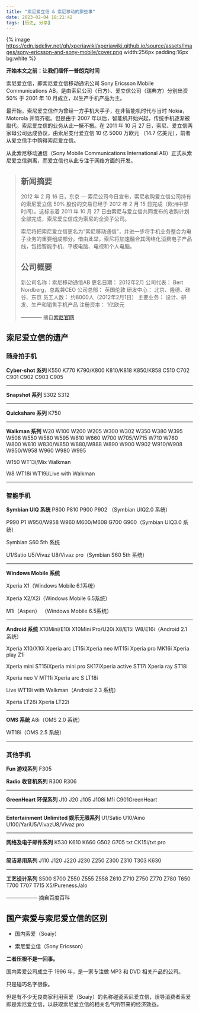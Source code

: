 ```yaml
---
title: "索尼爱立信 & 索尼移动的那些事"
date: 2023-02-04 18:21:42
tags: [历史, 分享]
---
```


{% image https://cdn.jsdelivr.net/gh/xperiawiki/xperiawiki.github.io/source/assets/images/sony-ericsson-and-sony-mobile/cover.png width:256px padding:16px bg:white %}

**开始本文之前：让我们缅怀一普朗克时间**

索尼爱立信，即索尼爱立信移动通讯公司 Sony Ericsson Mobile Communications AB，是由索尼公司（日方）、爱立信公司（瑞典方）分别出资 50% 于 2001 年 10 月成立，以生产手机产品为主。

最开始，索尼爱立信作为曾经一方手机大手子，在非智能机时代与当时 Nokia，Motorola 并驾齐驱。但是由于 2007 年以后，智能机开始兴起，传统手机逐渐被取代。索尼爱立信的业务从此一撅不振。在 2011 年 10 月 27 日，索尼、爱立信两家母公司达成协议，由索尼支付爱立信 10 亿 5000 万欧元 （14.7 亿美元），前者从爱立信手中购得索尼爱立信。

从此索尼移动通信（Sony Mobile Communications International AB）正式从索尼爱立信剥离，而爱立信也从此专注于网络方面的开发。

> ## 新闻摘要
> 
> 2012 年 2 月 16 日，东京 — 索尼公司今日宣布，索尼收购爱立信公司持有的索尼爱立信 50% 股份的交易已经于 2012 年 2 月 15 日完成（欧洲中部时间）。这标志着 2011 年 10 月 27 日由索尼与爱立信共同发布的收购计划全部完成，索尼爱立信成为索尼的全资子公司。
> 
> 索尼将把索尼爱立信更名为“索尼移动通信”，并进一步将手机业务整合为电子业务的重要组成部分。借由此举，索尼将加速融合其网络化消费电子产品线，包括智能手机、平板电脑、电视和个人电脑。
> 
> ## 公司概要
> 
> 新公司名称：索尼移动通信AB
> 更名日期：  2012年2月
> 公司代表：  Bert Nordberg，总裁兼CEO
> 公司总部：  英国伦敦
> 研发中心：  北京、隆德、硅谷、东京
> 员工人数：  约8000人（2012年2月1日）
> 主要业务：  设计、研发、生产和销售手机产品
> 注册资本：  1亿欧元
> 
> 
> ———— 摘自[索尼官网](https://www.sony.com.cn/newscenter/corporate/27.htm)

## 索尼爱立信的遗产

### 随身拍手机

**Cyber-shot 系列**
K550 K770 K790/K800 K810/K818 K850/K858 C510 C702 C901 C902 C903 C905

---

**Snapshot 系列**
S302 S312

---

**Quickshare 系列**
K750

---

**Walkman 系列**
W20 W100 W200 W205 W300 W302 W350 W380 W395 W508 W550 W580 W595 W610 W660 W700 W705/W715 W710 W760 W800 W810 W830/W850 W880/W888 W890 W900 W902 W910/W908 W950/W958 W960 W980 W995

W150 WT13i/Mix Walkman

W8 WT18i WT19i/Live with Walkman

---

### 智能手机

**Symbian UIQ 系统**
P800 P810 P900 P902 （Symbian UIQ2.0 系统）

P990 P1 W950/W958 W960 M600/M608 G700 G900（Symbian UIQ3.0 系统）

Symbian S60 5th 系统

U1/Satio U5/Vivaz U8/Vivaz pro（Symbian S60 5th 系统）

---

**Windows Mobile 系统**

Xperia X1（Windows Mobile 6.1系统）

Xperia X2/X2i（Windows Mobile 6.5系统）

M1i（Aspen） （Windows Mobile 6.5系统）

---

**Android 系统**
X10Mini/E10i X10Mini Pro/U20i X8/E15i W8/E16i（Android 2.1 系统）

Xperia X10/X10i Xperia arc LT15i Xperia neo MT15i Xperia pro MK16i Xperia play Z1i

Xperia mini ST15iXperia mini pro SK17iXperia active ST17i Xperia ray ST18i

Xperia neo V MT11i Xperia arc S LT18i

Live WT19i with Walkman（Android 2.3 系统）

Xperia LT26i Xperia LT22i

---

**OMS 系统**
A8i（OMS 2.0 系统）

WT18i（OMS 2.5 系统）

---

### 其他手机

**Fun 游戏系列**
F305

**Radio 收音机系列**
R300 R306

---

**GreenHeart 环保系列**
J10 J20 J105 J108i M1i C901GreenHeart

---

**Entertainment Unlimited 娱乐无限系列**
U1/Satio U10/Aino U100/YariU5/VivazU8/Vivaz pro

---

**网络及电子邮件系列**
K530 K610 K660 G502 G705 txt CK15i/txt pro

---

**简洁易用系列**
J110 J120 J220 J230 Z250 Z300 Z310 T303 K630

---

**工艺设计系列**
S500 S700 Z550 Z555 Z558 Z610 Z710 Z750 Z770 Z780 T650 T700 T707 T715 X5/PurenessJalo

—————— 摘自百度百科

## 国产索爱与索尼爱立信的区别

* 国内索爱（Soaiy）

* 索尼爱立信（Sony Ericsson）

**二者压根不是一回事。**

国内索爱公司成立于 1996 年，是一家专注做 MP3 和 DVD 相关产品的公司。

只是碰巧名字很像。

但是有不少无良商家利用索爱（Soaiy）的名称碰瓷索尼爱立信，误导消费者索爱即是索尼爱立信，以获取索尼爱立信的相关名气所带来的经济效益。
